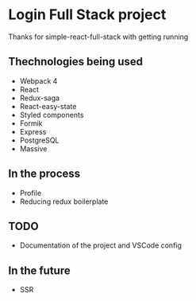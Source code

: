 # Login Full Stack project
Thanks for simple-react-full-stack with getting running

## Thechnologies being used
- Webpack 4
- React
- Redux-saga
- React-easy-state
- Styled components
- Formik
- Express
- PostgreSQL
- Massive

## In the process
- Profile
- Reducing redux boilerplate

## TODO
- Documentation of the project and VSCode config

## In the future
- SSR
